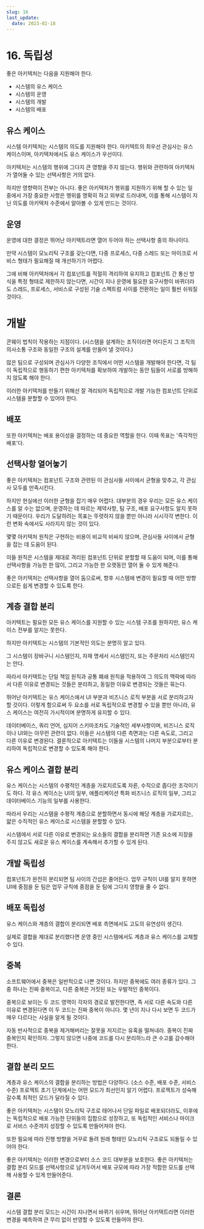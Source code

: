 ```yaml
---
slug: 16
last_update:
  date: 2023-02-18
---
```


# 16. 독립성

좋은 아키텍처는 다음을 지원해야 한다.

- 시스템의 유스 케이스
- 시스템의 운영
- 시스템의 개발
- 시스템의 배포

## 유스 케이스

시스템 아키텍처는 시스템의 의도를 지원해야 한다. 아키텍트의 최우선 관심사는 유스 케이스이며, 아키텍처에서도 유스 케이스가 우선이다.

아키텍처는 시스템의 행위에 그다지 큰 영향을 주지 않는다. 행위와 관련하여 아키텍처가 열어둘 수 있는 선택사항은 거의 없다.

하지만 영향력이 전부는 아니다. 좋은 아키텍처가 행위를 지원하기 위해 할 수 있는 일 중에서 가장 중요한 사항은 행위를 명확히 하고 외부로 드러내며, 이를 통해 시스템이 지닌 의도를 아키텍처 수준에서 알아볼 수 있게 만드는 것이다.

## 운영

운영에 대한 결정은 뛰어난 아키텍트라면 열어 두어야 하는 선택사항 중의 하나이다.

만약 시스템이 모노리틱 구조를 갖는다면, 다중 프로세스, 다중 스레드 또는 마이크로 서비스 형태가 필요해질 때 개선하기가 어렵다.

그에 비해 아키텍처에서 각 컴포넌트를 적절히 격리하여 유지하고 컴포넌트 간 통신 방식을 특정 형태로 제한하지 않는다면, 시간이 지나 운영에 필요한 요구사항이 바뀌더라도 스레드, 프로세스, 서비스로 구성된 기술 스펙트럼 사이를 전환하는 일이 훨씬 쉬워질 것이다.

# 개발

콘웨이 법칙이 작용하는 지점이다. (시스템을 설계하는 조직이라면 어디든지 그 조직의 의사소통 구조와 동일한 구조의 설계를 만들어 낼 것이다.)

많은 팀으로 구성되며 관심사가 다양한 조직에서 어떤 시스템을 개발해야 한다면, 각 팀이 독립적으로 행동하기 편한 아키텍처를 확보하여 개발하는 동안 팀들이 서로를 방해하지 않도록 해야 한다.

이러한 아키텍처를 만들기 위해선 잘 격리되어 독립적으로 개발 가능한 컴포넌트 단위로 시스템을 분할할 수 있어야 한다.

## 배포

또한 아키텍처는 배포 용이성을 결정하는 데 중요한 역할을 한다. 이때 목표는 '즉각적인 배포'다.

## 선택사항 열어놓기

좋은 아키텍처는 컴포넌트 구조와 관련된 이 관심사들 사이에서 균형을 맞추고, 각 관심사 모두를 만족시킨다.

하지만 현실에선 이러한 균형을 잡기 매우 어렵다. 대부분의 경우 우리는 모든 유스 케이스를 알 수는 없으며, 운영하는 데 따르는 제약사항, 팀 구조, 배포 요구사항도 알지 못하기 때문이다. 우리가 도달하려는 목표는 뚜렷하지 않을 뿐만 아니라 시시각각 변한다. 이런 변화 속에서도 사라지지 않는 것이 있다.

몇몇 아키텍처 원칙은 구현하는 비용이 비교적 비싸지 않으며, 관심사들 사이에서 균형을 잡는 데 도움이 된다.

이들 원칙은 시스템을 제대로 격리된 컴포넌트 단위로 분할할 때 도움이 되며, 이를 통해 선택사항을 가능한 한 많이, 그리고 가능한 한 오랫동안 열어 둘 수 있게 해준다.

좋은 아키텍처는 선택사항을 열어 둠으로써, 향후 시스템에 변경이 필요할 때 어떤 방향으로든 쉽게 변경할 수 있도록 한다.

## 계층 결합 분리

아키텍트는 필요한 모든 유스 케이스를 지원할 수 있는 시스템 구조를 원하지만, 유스 케이스 전부를 알지는 못한다.

하지만 아키텍트는 시스템의 기본적인 의도는 분명히 알고 있다.

그 시스템이 장바구니 시스템인지, 자재 명세서 시스템인지, 또는 주문처리 시스템인지는 안다.

따라서 아키텍트는 단일 책임 원칙과 공통 폐쇄 원칙을 적용하여 그 의도의 맥락에 따라서 다른 이유로 변경되는 것들은 분리하고, 동일한 이유로 변경되는 것들은 묶는다.

뛰어난 아키텍트는 유스 케이스에서 UI 부분과 비즈니스 로직 부분을 서로 분리하고자 할 것이다. 이렇게 함으로써 두 요소를 서로 독립적으로 변경할 수 있을 뿐만 아니라, 유스 케이스는 여전히 가시적이며 분명하게 유지할 수 있다.

데이터베이스, 쿼리 언어, 심지어 스키마조차도 기술적인 세부사항이며, 비즈니스 로직이나 UI와는 아무런 관련이 없다. 이들은 시스템의 다른 측면과는 다른 속도로, 그리고 다른 이유로 변경된다. 결론적으로 아키텍트는 이들을 시스템의 나머지 부분으로부터 분리하여 독립적으로 변경할 수 있도록 해야 한다.

## 유스 케이스 결합 분리

유스 케이스는 시스템의 수평적인 계층을 가로지르도록 자른, 수직으로 좁다란 조각이기도 하다. 각 유스 케이스는 UI의 일부, 애플리케이션 특화 비즈니스 로직의 일부, 그리고 데이터베이스 기능의 일부를 사용한다.

따라서 우리는 시스템을 수평적 계층으로 분할하면서 동시에 해당 계층을 가로지르는, 얇은 수직적인 유스 케이스로 시스템을 분할할 수 있다.

시스템에서 서로 다른 이유로 변경되는 요소들의 결합을 분리하면 기존 요소에 지장을 주지 않고도 새로운 유스 케이스를 계속해서 추가할 수 있게 된다.

## 개발 독립성

컴포넌트가 완전히 분리되면 팀 사이의 간섭은 줄어든다. 업무 규칙이 UI를 알지 못하면 UI에 중점을 둔 팀은 업무 규칙에 중점을 둔 팀에 그다지 영향을 줄 수 없다.

## 배포 독립성

유스 케이스와 계층의 결합이 분리되면 배포 측면에서도 고도의 유연성이 생긴다.

실제로 결합을 제대로 분리했다면 운영 중인 시스템에서도 계층과 유스 케이스를 교체할 수 있다.

## 중복

소프트웨어에서 중복은 일반적으로 나쁜 것이다. 하지만 중복에도 여러 종류가 있다. 그중 하나는 진짜 중복이고, 다른 중복은 거짓된 또는 우발적인 중복이다.

중복으로 보이는 두 코드 영역이 각자의 경로로 발전한다면, 즉 서로 다른 속도와 다른 이유로 변경된다면 이 두 코드는 진짜 중복이 아니다. 몇 년이 지나 다시 보면 두 코드가 매우 다르다는 사실을 알게 될 것이다.

자동 반사적으로 중복을 제거해버리는 잘못을 저지르는 유혹을 떨쳐내라. 중복이 진짜 중복인지 확인하자. 그렇지 않으면 나중에 코드를 다시 분리하느라 큰 수고를 감수해야 한다.

## 결합 분리 모드

계층과 유스 케이스의 결합을 분리하는 방법은 다양하다. (소스 수준, 배포 수준, 서비스 수준) 프로젝트 초기 단계에서는 어떤 모드가 최선인지 알기 어렵다. 프로젝트가 성숙해갈수록 최적인 모드가 달라질 수 있다.

좋은 아키텍처는 시스템이 모노리틱 구조로 태어나서 단일 파일로 배포되더라도, 이후에는 독립적으로 배포 가능한 단위들의 집합으로 성장하고, 또 독립적인 서비스나 마이크로 서비스 수준까지 성장할 수 있도록 만들어져야 한다.

또한 필요에 따라 진행 방향을 거꾸로 돌려 원래 형태인 모노리틱 구조로도 되돌릴 수 있어야 한다.

좋은 아키텍처는 이러한 변경으로부터 소스 코드 대부분을 보호한다. 좋은 아키텍처는 결합 분리 모드를 선택사항으로 남겨두어서 배포 규모에 따라 가장 적합한 모드를 선택해 사용할 수 있게 만들어준다.

## 결론

시스템 결합 분리 모드는 시간이 지나면서 바뀌기 쉬우며, 뛰어난 아키텍트라면 이러한 변경을 예측하여 큰 무리 없이 반영할 수 있도록 만들어야 한다.
